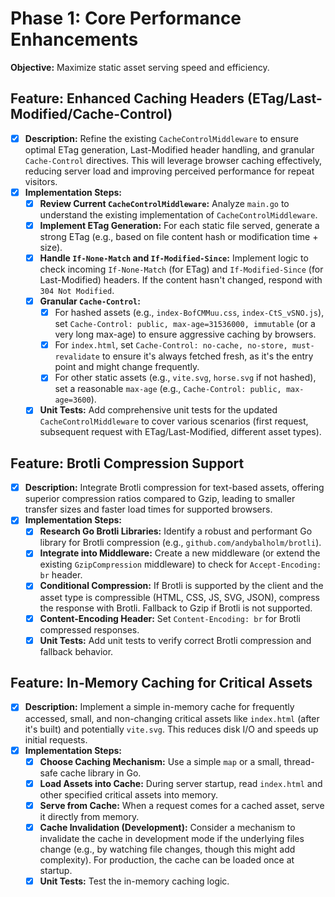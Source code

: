 # Phase 1: Core Performance Enhancements

**Objective:** Maximize static asset serving speed and efficiency.

## Feature: Enhanced Caching Headers (ETag/Last-Modified/Cache-Control)

- [x] **Description:** Refine the existing `CacheControlMiddleware` to ensure optimal ETag generation, Last-Modified header handling, and granular `Cache-Control` directives. This will leverage browser caching effectively, reducing server load and improving perceived performance for repeat visitors.
- [x] **Implementation Steps:**
    - [x] **Review Current `CacheControlMiddleware`:** Analyze `main.go` to understand the existing implementation of `CacheControlMiddleware`.
    - [x] **Implement ETag Generation:** For each static file served, generate a strong ETag (e.g., based on file content hash or modification time + size).
    - [x] **Handle `If-None-Match` and `If-Modified-Since`:** Implement logic to check incoming `If-None-Match` (for ETag) and `If-Modified-Since` (for Last-Modified) headers. If the content hasn't changed, respond with `304 Not Modified`.
    - [x] **Granular `Cache-Control`:**
        - [x] For hashed assets (e.g., `index-BofCMMuu.css`, `index-CtS_vSNO.js`), set `Cache-Control: public, max-age=31536000, immutable` (or a very long max-age) to ensure aggressive caching by browsers.
        - [x] For `index.html`, set `Cache-Control: no-cache, no-store, must-revalidate` to ensure it's always fetched fresh, as it's the entry point and might change frequently.
        - [x] For other static assets (e.g., `vite.svg`, `horse.svg` if not hashed), set a reasonable `max-age` (e.g., `Cache-Control: public, max-age=3600`).
    - [x] **Unit Tests:** Add comprehensive unit tests for the updated `CacheControlMiddleware` to cover various scenarios (first request, subsequent request with ETag/Last-Modified, different asset types).

## Feature: Brotli Compression Support

- [x] **Description:** Integrate Brotli compression for text-based assets, offering superior compression ratios compared to Gzip, leading to smaller transfer sizes and faster load times for supported browsers.
- [x] **Implementation Steps:**
    - [x] **Research Go Brotli Libraries:** Identify a robust and performant Go library for Brotli compression (e.g., `github.com/andybalholm/brotli`).
    - [x] **Integrate into Middleware:** Create a new middleware (or extend the existing `GzipCompression` middleware) to check for `Accept-Encoding: br` header.
    - [x] **Conditional Compression:** If Brotli is supported by the client and the asset type is compressible (HTML, CSS, JS, SVG, JSON), compress the response with Brotli. Fallback to Gzip if Brotli is not supported.
    - [x] **Content-Encoding Header:** Set `Content-Encoding: br` for Brotli compressed responses.
    - [x] **Unit Tests:** Add unit tests to verify correct Brotli compression and fallback behavior.

## Feature: In-Memory Caching for Critical Assets

- [x] **Description:** Implement a simple in-memory cache for frequently accessed, small, and non-changing critical assets like `index.html` (after it's built) and potentially `vite.svg`. This reduces disk I/O and speeds up initial requests.
- [x] **Implementation Steps:**
    - [x] **Choose Caching Mechanism:** Use a simple `map` or a small, thread-safe cache library in Go.
    - [x] **Load Assets into Cache:** During server startup, read `index.html` and other specified critical assets into memory.
    - [x] **Serve from Cache:** When a request comes for a cached asset, serve it directly from memory.
    - [x] **Cache Invalidation (Development):** Consider a mechanism to invalidate the cache in development mode if the underlying files change (e.g., by watching file changes, though this might add complexity). For production, the cache can be loaded once at startup.
    - [x] **Unit Tests:** Test the in-memory caching logic.
